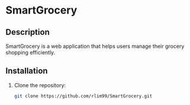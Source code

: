 # SmartGrocery

## Description
SmartGrocery is a web application that helps users manage their grocery shopping efficiently.

## Installation
1. Clone the repository:
   ```bash
   git clone https://github.com/rlim99/SmartGrocery.git
